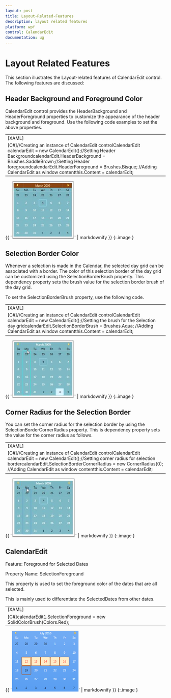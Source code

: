 ```yaml
---
layout: post
title: Layout-Related-Features
description: layout related features
platform: wpf
control: CalendarEdit
documentation: ug
---
```


# Layout Related Features

This section illustrates the Layout-related features of CalendarEdit control. The following features are discussed:

## Header Background and Foreground Color

CalendarEdit control provides the HeaderBackground and HeaderForeground properties to customize the appearance of the header background and foreground. Use the following code examples to set the above properties.

<table>
<tr>
<td>
[XAML]<!-- Adding calendar with header background and foreground --><syncfusion:CalendarEdit Name="calendarEdit" HeaderBackground="SaddleBrown" HeaderForeground="Bisque"/></td></tr>
<tr>
<td>
[C#]//Creating an instance of CalendarEdit controlCalendarEdit calendarEdit = new CalendarEdit();//Setting Header BackgroundcalendarEdit.HeaderBackground = Brushes.SaddleBrown;//Setting Header foregroundcalendarEdit.HeaderForeground = Brushes.Bisque;  //Adding CalendarEdit as window contentthis.Content = calendarEdit;</td></tr>
</table>


{{ '![](Layout-Related-Features_images/Layout-Related-Features_img1.jpeg)' | markdownify }}
{:.image }


## Selection Border Color

Whenever a selection is made in the Calendar, the selected day grid can be associated with a border. The color of this selection border of the day grid can be customized using the SelectionBorderBrush property. This dependency property sets the brush value for the selection border brush of the day grid.

To set the SelectionBorderBrush property, use the following code.

<table>
<tr>
<td>
[XAML]<!-- Adding calendar with selection border brush --><syncfusion:CalendarEdit Name="calendarEdit" SelectionBorderBrush="Aqua"/></td></tr>
<tr>
<td>
[C#]//Creating an instance of CalendarEdit controlCalendarEdit calendarEdit = new CalendarEdit();//Setting the brush for the Selection day gridcalendarEdit.SelectionBorderBrush = Brushes.Aqua;    //Adding CalendarEdit as window contentthis.Content = calendarEdit;</td></tr>
</table>




{{ '![](Layout-Related-Features_images/Layout-Related-Features_img2.jpeg)' | markdownify }}
{:.image }




## Corner Radius for the Selection Border

You can set the corner radius for the selection border by using the SelectionBorderCornerRadius property. This is dependency property sets the value for the corner radius as follows.

<table>
<tr>
<td>
[XAML]<!-- Adding calendar with selection border corner radius --><syncfusion:CalendarEdit Name="calendarEdit" SelectionBorderCornerRadius="0"/></td></tr>
<tr>
<td>
[C#]//Creating an instance of CalendarEdit controlCalendarEdit calendarEdit = new CalendarEdit();//Setting corner radius for selection bordercalendarEdit.SelectionBorderCornerRadius = new CornerRadius(0); //Adding CalendarEdit as window contentthis.Content = calendarEdit; </td></tr>
</table>


{{ '![](Layout-Related-Features_images/Layout-Related-Features_img3.jpeg)' | markdownify }}
{:.image }


## CalendarEdit

Feature: Foreground for Selected Dates

Property Name: SelectionForeground

This property is used to set the foreground color of the dates that are all selected.

This is mainly used to differentiate the SelectedDates from other dates.

<table>
<tr>
<td>
[XAML]<syncfusion:CalendarEdit Name="calendarEdit1" SelectionForeground="Red"/></td></tr>
<tr>
<td>
[C#]calendarEdit1.SelectionForeground = new SolidColorBrush(Colors.Red);</td></tr>
</table>


{{ '![](Layout-Related-Features_images/Layout-Related-Features_img4.png)' | markdownify }}
{:.image }


